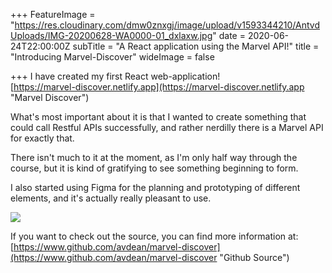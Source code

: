 +++
FeatureImage = "https://res.cloudinary.com/dmw0znxgj/image/upload/v1593344210/AntvdUploads/IMG-20200628-WA0000-01_dxlaxw.jpg"
date = 2020-06-24T22:00:00Z
subTitle = "A React application using the Marvel API!"
title = "Introducing Marvel-Discover"
wideImage = false

+++
I have created my first React web-application!  
[https://marvel-discover.netlify.app](https://marvel-discover.netlify.app "Marvel Discover")

What's most important about it is that I wanted to create something that could call Restful APIs successfully, and rather nerdilly there is a Marvel API for exactly that.

There isn't much to it at the moment, as I'm only half way through the course, but it is kind of gratifying to see something beginning to form.

I also started using Figma for the planning and prototyping of different elements, and it's actually really pleasant to use.

![](https://res.cloudinary.com/dmw0znxgj/image/upload/v1593078666/AntvdUploads/Screenshot_20200625_115046_oztpmd.png)

If you want to check out the source, you can find more information at:  
[https://www.github.com/avdean/marvel-discover](https://www.github.com/avdean/marvel-discover "Github Source")